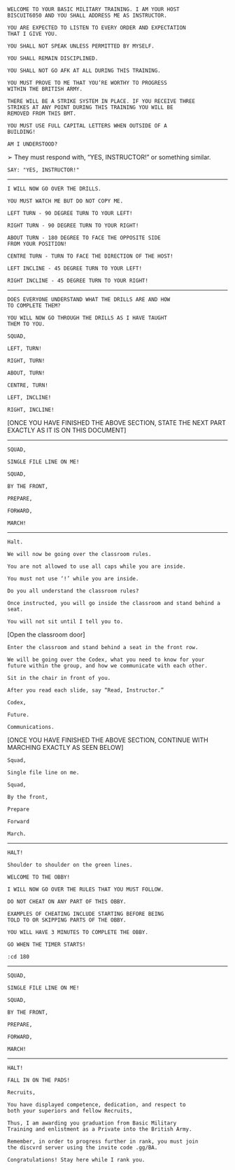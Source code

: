 ```
WELCOME TO YOUR BASIC MILITARY TRAINING. I AM YOUR HOST 
BISCUIT6050 AND YOU SHALL ADDRESS ME AS INSTRUCTOR.
```

```
YOU ARE EXPECTED TO LISTEN TO EVERY ORDER AND EXPECTATION
THAT I GIVE YOU.
```

```
YOU SHALL NOT SPEAK UNLESS PERMITTED BY MYSELF.
```

```
YOU SHALL REMAIN DISCIPLINED.
```

```
YOU SHALL NOT GO AFK AT ALL DURING THIS TRAINING.
```

```
YOU MUST PROVE TO ME THAT YOU’RE WORTHY TO PROGRESS
WITHIN THE BRITISH ARMY.
```

```
THERE WILL BE A STRIKE SYSTEM IN PLACE. IF YOU RECEIVE THREE
STRIKES AT ANY POINT DURING THIS TRAINING YOU WILL BE
REMOVED FROM THIS BMT.
```

```
YOU MUST USE FULL CAPITAL LETTERS WHEN OUTSIDE OF A
BUILDING!
```

```
AM I UNDERSTOOD?
```
➢ They must respond with, “YES, INSTRUCTOR!” or something similar.

```
SAY: "YES, INSTRUCTOR!"
```

--------------------------------------------------------------------------

```
I WILL NOW GO OVER THE DRILLS.
```

```
YOU MUST WATCH ME BUT DO NOT COPY ME.
```

```
LEFT TURN - 90 DEGREE TURN TO YOUR LEFT!
```

```
RIGHT TURN - 90 DEGREE TURN TO YOUR RIGHT!
```

```
ABOUT TURN - 180 DEGREE TO FACE THE OPPOSITE SIDE
FROM YOUR POSITION!
```

```
CENTRE TURN - TURN TO FACE THE DIRECTION OF THE HOST!
```

```
LEFT INCLINE - 45 DEGREE TURN TO YOUR LEFT!
```

```
RIGHT INCLINE - 45 DEGREE TURN TO YOUR RIGHT!
```

--------------------------------------------------------------------------

```
DOES EVERYONE UNDERSTAND WHAT THE DRILLS ARE AND HOW 
TO COMPLETE THEM?
```

```
YOU WILL NOW GO THROUGH THE DRILLS AS I HAVE TAUGHT
THEM TO YOU.
```

```
SQUAD,
```

```
LEFT, TURN!
```

```
RIGHT, TURN!
```

```
ABOUT, TURN!
```

```
CENTRE, TURN!
```

```
LEFT, INCLINE!
```

```
RIGHT, INCLINE!
```

[ONCE YOU HAVE FINISHED THE ABOVE SECTION, STATE THE
NEXT PART EXACTLY AS IT IS ON THIS DOCUMENT]

--------------------------------------------------------------------------

```
SQUAD,
```

```
SINGLE FILE LINE ON ME!
```

```
SQUAD,
```

```
BY THE FRONT,
```

```
PREPARE,
```

```
FORWARD,
```

```
MARCH!
```

--------------------------------------------------------------------------

```
Halt.
```

```
We will now be going over the classroom rules.
```

```
You are not allowed to use all caps while you are inside.
```

```
You must not use ‘!’ while you are inside.
```

```
Do you all understand the classroom rules?
```

```
Once instructed, you will go inside the classroom and stand behind a seat.
```

```
You will not sit until I tell you to.
```

[Open the classroom door]

```
Enter the classroom and stand behind a seat in the front row.
```

```
We will be going over the Codex, what you need to know for your
future within the group, and how we communicate with each other.
```

```
Sit in the chair in front of you.
```

```
After you read each slide, say “Read, Instructor.”
```

```
Codex, 
```

```
Future.
```

```
Communications.
```

 [ONCE YOU HAVE FINISHED THE ABOVE SECTION, CONTINUE
WITH MARCHING EXACTLY AS SEEN BELOW]

```
Squad,
```

```
Single file line on me.
```

```
Squad,
```

```
By the front,
```

```
Prepare
```

```
Forward
```

```
March.
```

--------------------------------------------------------------------------


```
HALT!
```

```
Shoulder to shoulder on the green lines.
```


```
WELCOME TO THE OBBY!
```

```
I WILL NOW GO OVER THE RULES THAT YOU MUST FOLLOW.
```

```
DO NOT CHEAT ON ANY PART OF THIS OBBY.
```

```
EXAMPLES OF CHEATING INCLUDE STARTING BEFORE BEING
TOLD TO OR SKIPPING PARTS OF THE OBBY.
```

```
YOU WILL HAVE 3 MINUTES TO COMPLETE THE OBBY.
```

```
GO WHEN THE TIMER STARTS!
```

```
:cd 180
```

--------------------------------------------------------------------------


```
SQUAD,
```

```
SINGLE FILE LINE ON ME!
```

```
SQUAD,
```

```
BY THE FRONT,
```

```
PREPARE,
```

```
FORWARD,
```

```
MARCH!
```

--------------------------------------------------------------------------


```
HALT!
```

```
FALL IN ON THE PADS!
```

```
Recruits,
```

```
You have displayed competence, dedication, and respect to
both your superiors and fellow Recruits,
```

```
Thus, I am awarding you graduation from Basic Military
Training and enlistment as a Private into the British Army.
```

```
Remember, in order to progress further in rank, you must join
the discvrd server using the invite code .gg/BA.
```

```
Congratulations! Stay here while I rank you.
```





